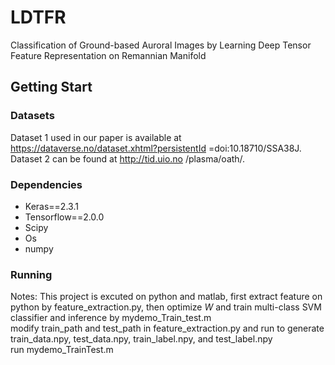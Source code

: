 # LDTFR
Classification of Ground-based Auroral Images by Learning Deep Tensor Feature Representation on Remannian Manifold
## Getting Start
### Datasets 
Dataset 1 used in our paper is available at https://dataverse.no/dataset.xhtml?persistentId =doi:10.18710/SSA38J. Dataset 2 can be found at http://tid.uio.no /plasma/oath/. 
### Dependencies
* Keras==2.3.1
* Tensorflow==2.0.0
* Scipy
* Os
* numpy
### Running
Notes: This project is excuted on python and matlab, first extract feature on python by feature_extraction.py, then optimize _W_ and train multi-class SVM classifier and inference by mydemo_Train_test.m  
modify train_path and test_path in feature_extraction.py and run to generate train_data.npy, test_data.npy, train_label.npy, and test_label.npy  
run mydemo_TrainTest.m

